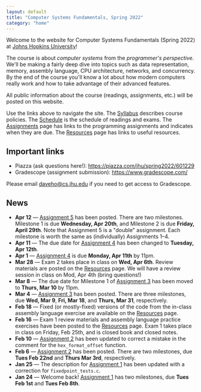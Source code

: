 ```yaml
---
layout: default
title: "Computer Systems Fundamentals, Spring 2022"
category: "home"
---
```


Welcome to the website for Computer Systems Fundamentals (Spring 2022)
at <a href="https://www.jhu.edu/">Johns Hopkins University</a>!

The course is about *computer systems* from the *programmer's
perspective*.  We'll be making a fairly deep dive into topics such
as data representation, memory, assembly language, CPU architecture,
networks, and concurrency.  By the end of the course you'll know a lot
about how modern computers really work and how to take advantage of
their advanced features.

All public information about the course (readings, assignments, etc.) will
be posted on this website.

Use the links above to navigate the site.  The [Syllabus](syllabus.html)
describes course policies. The [Schedule](schedule.html) is the schedule
of readings and exams.  The [Assignments](assignments.html) page has
links to the programming assignments and indicates when they are due.
The [Resources](resources.html) page has links to useful resources.

## Important links

* Piazza (ask questions here!): <https://piazza.com/jhu/spring2022/601229>
* Gradescope (assignment submission): <https://www.gradescope.com/>

Please email <daveho@cs.jhu.edu> if you need to get access to Gradescope.

## News

* **Apr 12** — [Assignment 5](assign/assign05.html) has been posted.
  There are two milestones. Milestone 1 is due **Wednesday, Apr 20th**,
  and Milestone 2 is due **Friday, April 29th**.  Note that Assignment 5
  is a "double" assignment. Each milestone is worth the same as
  (individually) Assignments 1–4.
* **Apr 11** — The due date for [Assignment 4](assign/assign04.html) has
  been changed to **Tuesday, Apr 12th**.
* **Apr 1** — [Assignment 4](assign/assign04.html) is due **Monday, Apr 11th**
  by 11pm.
* **Mar 28** — Exam 2 takes place in class on **Wed, Apr 6th**.
  Review materials are posted on the [Resources](resources.html) page.
  We will have a review session in class on Mod, Apr 4th (bring questions!)
* **Mar 8** — The due date for Milestone 1 of [Assignment 3](assign/assign03.html)
  has been moved to **Thurs, Mar 10** by 11pm.
* **Mar 4** — [Assignment 3](assign/assign03.html) has been posted.
  There are three milestones, due **Wed, Mar 9**, **Fri, Mar 18**,
  and **Thurs, Mar 31**, respectively.
* **Feb 18** — Fixed (or mostly-fixed) versions of the code from the in-class
  assembly language exercise are available on the [Resources](resources.html)
  page.
* **Feb 16** — Exam 1 review materials and assembly language practice exercises
  have been posted to the [Resources](resources.html) page.
  Exam 1 takes place in class on Friday, Feb 25th, and is closed book
  and closed notes.
* **Feb 10** — [Assignment 2](assign/assign02.html) has been updated to
  correct a mistake in the comment for the `hex_format_offset` function.
* **Feb 6** — [Assignment 2](assign/assign02.html) has been posted. There are
  two milestones, due **Tues Feb 22nd** and **Thurs Mar 3rd**, respectively.
* **Jan 25** — The description for [Assignment 1](assign/assign01.html) has been
  updated with a correction for `fixedpoint_tests.c`.
* **Jan 24** — Welcome back! [Assignment 1](assign/assign01.html) has two
  milestones, due **Tues Feb 1st** and **Tues Feb 8th**.

